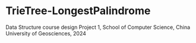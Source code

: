 # TrieTree-LongestPalindrome
Data Structure course design Project 1, School of Computer Science, China University of Geosciences, 2024
